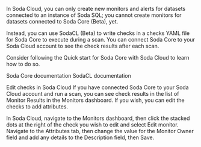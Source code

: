 



In Soda Cloud, you can only create new monitors and alerts for datasets connected to an instance of Soda SQL; you cannot create monitors for datasets connected to Soda Core (Beta), yet.

Instead, you can use SodaCL (Beta) to write checks in a checks YAML file for Soda Core to execute during a scan. You can connect Soda Core to your Soda Cloud account to see the check results after each scan.

Consider following the Quick start for Soda Core with Soda Cloud to learn how to do so.

Soda Core documentation
SodaCL documentation

Edit checks in Soda Cloud
If you have connected Soda Core to your Soda Cloud account and run a scan, you can see check results in the list of Monitor Results in the Monitors dashboard. If you wish, you can edit the checks to add attributes.

In Soda Cloud, navigate to the Monitors dashboard, then click the stacked dots at the right of the check you wish to edit and select Edit monitor.
Navigate to the Attributes tab, then change the value for the Monitor Owner field and add any details to the Description field, then Save.